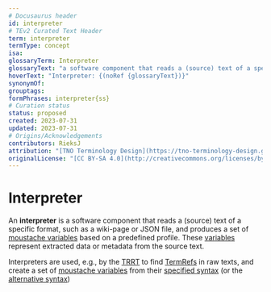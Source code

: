 ```yaml
---
# Docusaurus header
id: interpreter
# TEv2 Curated Text Header
term: interpreter
termType: concept
isa:
glossaryTerm: Interpreter
glossaryText: "a software component that reads a (source) text of a specific format, such as a wiki-page or JSON file, and produces a set of [moustache variables](@) based on a predefined profile. These [variables](moustache-variables@) represent extracted data or metadata from the source text."
hoverText: "Interpreter: {(noRef {glossaryText})}"
synonymOf:
grouptags:
formPhrases: interpreter{ss}
# Curation status
status: proposed
created: 2023-07-31
updated: 2023-07-31
# Origins/Acknowledgements
contributors: RieksJ
attribution: "[TNO Terminology Design](https://tno-terminology-design.github.io/tev2-specifications/docs/tev2)"
originalLicense: "[CC BY-SA 4.0](http://creativecommons.org/licenses/by-sa/4.0/?ref=chooser-v1)"
---
```


# Interpreter

An **interpreter** is a software component that reads a (source) text of a specific format, such as a wiki-page or JSON file, and produces a set of [moustache variables](@) based on a predefined profile. These [variables](moustache-variables@) represent extracted data or metadata from the source text.

Interpreters are used, e.g., by the [TRRT](@) to find [TermRefs](@) in raw texts, and create a set of [moustache variables](@) from their [specified syntax](/docs/tev2/spec-syntax/term-ref-syntax) (or the [alternative syntax](/docs/tev2/spec-syntax/term-ref-syntax#alternative-syntax))